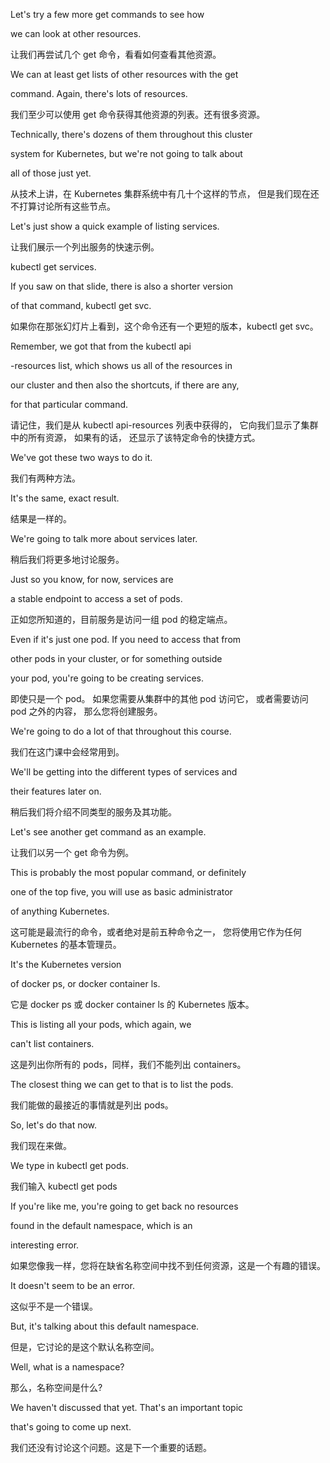 Let's try a few more get commands to see how

we can look at other resources.

让我们再尝试几个 get 命令，看看如何查看其他资源。

We can at least get lists of other resources with the get

command. Again, there's lots of resources.

我们至少可以使用 get 命令获得其他资源的列表。还有很多资源。

Technically, there's dozens of them throughout this cluster

system for Kubernetes, but we're not going to talk about

all of those just yet.

从技术上讲，在 Kubernetes 集群系统中有几十个这样的节点，
但是我们现在还不打算讨论所有这些节点。

Let's just show a quick example of listing services.

让我们展示一个列出服务的快速示例。

kubectl get services.

If you saw on that slide, there is also a shorter version

of that command, kubectl get svc.

如果你在那张幻灯片上看到，这个命令还有一个更短的版本，kubectl get svc。

Remember, we got that from the kubectl api

-resources list, which shows us all of the resources in

our cluster and then also the shortcuts, if there are any,

for that particular command.

请记住，我们是从 kubectl api-resources 列表中获得的，
它向我们显示了集群中的所有资源，
如果有的话，
还显示了该特定命令的快捷方式。

We've got these two ways to do it.

我们有两种方法。

It's the same, exact result.

结果是一样的。

We're going to talk more about services later.

稍后我们将更多地讨论服务。

Just so you know, for now, services are

a stable endpoint to access a set of pods.

正如您所知道的，目前服务是访问一组 pod 的稳定端点。

Even if it's just one pod. If you need to access that from

other pods in your cluster, or for something outside

your pod, you're going to be creating services.

即使只是一个 pod。
如果您需要从集群中的其他 pod 访问它，
或者需要访问 pod 之外的内容，
那么您将创建服务。

We're going to do a lot of that throughout this course.

我们在这门课中会经常用到。

We'll be getting into the different types of services and

their features later on.

稍后我们将介绍不同类型的服务及其功能。

Let's see another get command as an example.

让我们以另一个 get 命令为例。

This is probably the most popular command, or definitely

one of the top five, you will use as basic administrator

of anything Kubernetes.

这可能是最流行的命令，或者绝对是前五种命令之一，
您将使用它作为任何 Kubernetes 的基本管理员。

It's the Kubernetes version

of docker ps, or docker container ls.

它是 docker ps 或 docker container ls 的 Kubernetes 版本。

This is listing all your pods, which again, we

can't list containers.

这是列出你所有的 pods，同样，我们不能列出 containers。

The closest thing we can get to that is to list the pods.

我们能做的最接近的事情就是列出 pods。

So, let's do that now.

我们现在来做。

We type in kubectl get pods.

我们输入 kubectl get pods

If you're like me, you're going to get back no resources

found in the default namespace, which is an

interesting error.

如果您像我一样，您将在缺省名称空间中找不到任何资源，这是一个有趣的错误。

It doesn't seem to be an error.

这似乎不是一个错误。

But, it's talking about this default namespace.

但是，它讨论的是这个默认名称空间。

Well, what is a namespace?

那么，名称空间是什么?

We haven't discussed that yet. That's an important topic

that's going to come up next.

我们还没有讨论这个问题。这是下一个重要的话题。

